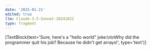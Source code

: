 ```yaml
---
date: '2025-01-21'
edited: true
llm: Claude-3.5-Sonnet-20241022
type: fragment
---
```


[TextBlock(text='Sure, here\'s a "hello world" joke:\n\nWhy did the programmer quit his job? Because he didn\'t get arrays!', type='text')]